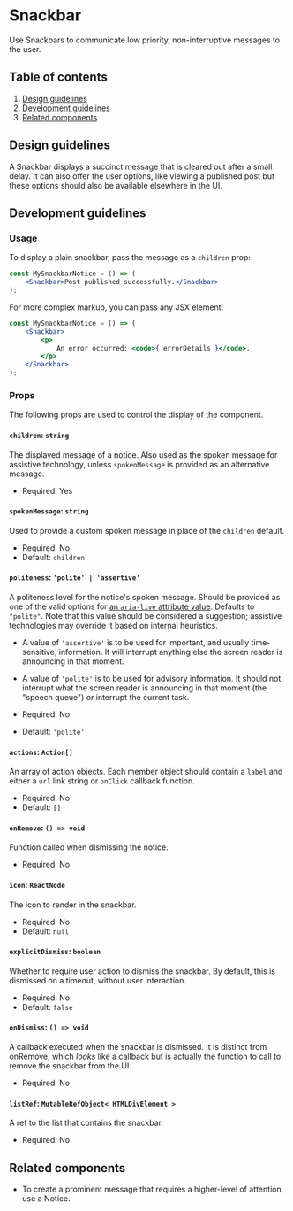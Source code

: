 # Snackbar

Use Snackbars to communicate low priority, non-interruptive messages to the user.

## Table of contents

1. [Design guidelines](#design-guidelines)
2. [Development guidelines](#development-guidelines)
3. [Related components](#related-components)

## Design guidelines

A Snackbar displays a succinct message that is cleared out after a small delay. It can also offer the user options, like viewing a published post but these options should also be available elsewhere in the UI.

## Development guidelines

### Usage

To display a plain snackbar, pass the message as a `children` prop:

```jsx
const MySnackbarNotice = () => (
	<Snackbar>Post published successfully.</Snackbar>
);
```

For more complex markup, you can pass any JSX element:

```jsx
const MySnackbarNotice = () => (
	<Snackbar>
		<p>
			An error occurred: <code>{ errorDetails }</code>.
		</p>
	</Snackbar>
);
```

### Props

The following props are used to control the display of the component.

#### `children`: `string`

The displayed message of a notice. Also used as the spoken message for assistive technology, unless `spokenMessage` is provided as an alternative message.

-   Required: Yes

#### `spokenMessage`: `string`

Used to provide a custom spoken message in place of the `children` default.

-   Required: No
-   Default: `children`

#### `politeness`: `'polite' | 'assertive'`

A politeness level for the notice's spoken message. Should be provided as one of the valid options for [an `aria-live` attribute value](https://www.w3.org/TR/wai-aria-1.1/#aria-live). Defaults to `"polite"`. Note that this value should be considered a suggestion; assistive technologies may override it based on internal heuristics.
-   A value of `'assertive'` is to be used for important, and usually time-sensitive, information. It will interrupt anything else the screen reader is announcing in that moment.
-   A value of `'polite'` is to be used for advisory information. It should not interrupt what the screen reader is announcing in that moment (the "speech queue") or interrupt the current task.

-   Required: No
-   Default: `'polite'`

#### `actions`: `Action[]`

An array of action objects. Each member object should contain a `label` and either a `url` link string or `onClick` callback function.

-   Required: No
-   Default: `[]`

#### `onRemove`: `() => void`

Function called when dismissing the notice.

-   Required: No

#### `icon`: `ReactNode`

The icon to render in the snackbar.

-   Required: No
-   Default: `null`

#### `explicitDismiss`: `boolean`

Whether to require user action to dismiss the snackbar. By default, this is dismissed on a timeout, without user interaction.

-   Required: No
-   Default: `false`

#### `onDismiss`: `() => void`

A callback executed when the snackbar is dismissed. It is distinct from onRemove, which _looks_ like a callback but is actually the function to call to remove the snackbar from the UI.

-   Required: No

#### `listRef`: `MutableRefObject< HTMLDivElement >`

A ref to the list that contains the snackbar.

-   Required: No

## Related components

-   To create a prominent message that requires a higher-level of attention, use a Notice.
